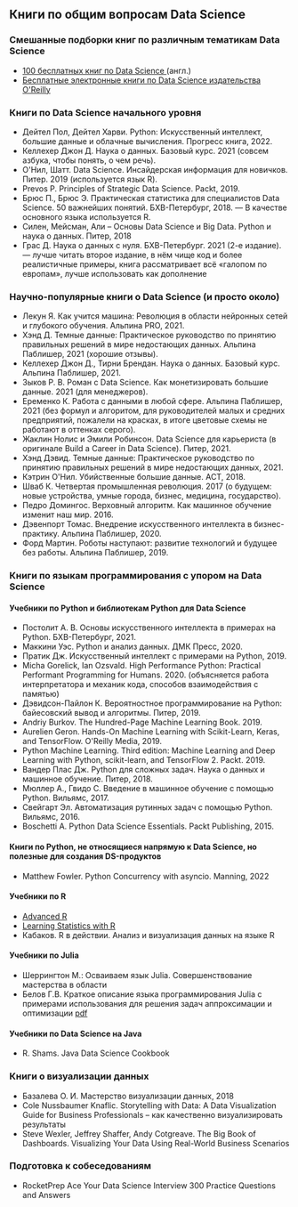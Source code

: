 ## Книги по общим вопросам Data Science
### Смешанные подборки книг по различным тематикам Data Science
- [100 бесплатных книг по Data Science ](https://www.learndatasci.com/free-data-science-books/) (англ.)
- [Бесплатные электронные книги по Data Science издательства O'Reilly](https://www.oreilly.com/data/free/archive.html)


### Книги по Data Science начального уровня
- Дейтел Пол, Дейтел Харви. Python: Искусственный интеллект, большие данные и облачные вычисления. Прогресс книга, 2022. 
- Келлехер Джон Д. Наука о данных. Базовый курс. 2021 (совсем азбука, чтобы понять, о чем речь).
- О'Нил, Шатт. Data Science. Инсайдерская информация для новичков. Питер. 2019 (используется язык R).
- Prevos P. Principles of Strategic Data Science. Packt, 2019.
- Брюс П., Брюс Э. Практическая статистика для специалистов Data Science. 50 важнейших понятий. БХВ-Петербург, 2018. — В качестве основного языка используется R.
- Силен, Мейсман, Али – Основы Data Science и Big Data. Python и наука о данных. Питер, 2018
- Грас Д. Наука о данных с нуля. БХВ-Петербург. 2021 (2-е издание). — лучше читать второе издание, в нём чище код и более реалистичные примеры, книга рассматривает всё «галопом по европам», лучше использовать как дополнение


### Научно-популярные книги о Data Science (и просто около)
- Лекун Я. Как учится машина: Революция в области нейронных сетей и глубокого обучения. Альпина PRO, 2021.
- Хэнд Д. Темные данные: Практическое руководство по принятию правильных решений в мире недостающих данных. Альпина Паблишер, 2021 (хорошие отзывы).
- Келлехер Джон Д., Тирни Брендан. Наука о данных. Базовый курс. Альпина Паблишер, 2021.
- Зыков Р. В. Роман с Data Science. Как монетизировать большие данные. 2021 (для менеджеров).
- Еременко К. Работа с данными в любой сфере. Альпина Паблишер, 2021 (без формул и алгоритом, для руководителей малых и средних предприятий, пожалели на красках, в итоге цветовые схемы не работают в оттенках серого).
- Жаклин Нолис и Эмили Робинсон. Data Science для карьериста (в оригинале Build a Career in Data Science). Питер, 2021.
- Хэнд Дэвид. Темные данные: Практическое руководство по принятию правильных решений в мире недостающих данных, 2021.
- Кэтрин О'Нил. Убийственные большие данные. АСТ, 2018.
- Шваб К. Четвертая промышленная революция. 2017 (о будущем: новые устройства, умные города, бизнес, медицина, государство).
- Педро Домингос. Верховный алгоритм. Как машинное обучение изменит наш мир. 2016.
- Дэвенпорт Томас. Внедрение искусственного интеллекта в бизнес-практику. Альпина Паблишер, 2020.
- Форд Мартин. Роботы наступают: развитие технологий и будущее без работы. Альпина Паблишер, 2019. 


### Книги по языкам программирования с упором на Data Science
#### Учебники по Python и библиотекам Python для Data Science
- Постолит А. В. Основы искусственного интеллекта в примерах на Python. БХВ-Петербург, 2021.
- Маккини Уэс. Python и анализ данных. ДМК Пресс, 2020.
- Пратик Дж. Искусственный интеллект с примерами на Python, 2019.
- Micha Gorelick, Ian Ozsvald. High Performance Python: Practical Performant Programming for Humans. 2020. (объясняется работа интерпретатора и механик кода, способов взаимодействия с памятью)
- Дэвидсон-Пайлон К. Вероятностное программирование на Python: байесовский вывод и алгоритмы. Питер, 2019.
- Andriy Burkov. The Hundred-Page Machine Learning Book. 2019. 
- Aurelien Geron. Hands-On Machine Learning with Scikit-Learn, Keras, and TensorFlow. O'Reilly Media, 2019.
- Python Machine Learning. Third edition: Machine Learning and Deep Learning with Python, scikit-learn, and TensorFlow 2. Packt. 2019.
- Вандер Плас Дж. Python для сложных задач. Наука о данных и машинное обучение. Питер, 2018.
- Мюллер А., Гвидо С. Введение в машинное обучение с помощью Python. Вильямс, 2017.
- Свейгарт Эл. Автоматизация рутинных задач с помощью Python. Вильямс, 2016.
- Boschetti A. Python Data Science Essentials. Packt Publishing, 2015.

#### Книги по Python, не относящиеся напрямую к Data Science, но полезные для создания DS-продуктов
- Matthew Fowler. Python Concurrency with asyncio. Manning, 2022

#### Учебники по R
- [Advanced R](http://adv-r.had.co.nz/)
- [Learning Statistics with R](https://web.archive.org/web/20170319021353/http://health.adelaide.edu.au:80/psychology/ccs/teaching/lsr/)
- Кабаков. R в действии. Анализ и визуализация данных на языке R

#### Учебники по Julia
- Шеррингтон М.: Осваиваем язык Julia. Совершенствование мастерства в области
- Белов Г.В. Краткое описание языка программирования Julia с примерами использования для решения задач аппроксимации и оптимизации [pdf](http://ihed.ras.ru/~thermo/Julia/Brief%20description%20of%20Julia%20language.pdf)

#### Учебники по Data Science на Java
- R. Shams. Java Data Science Cookbook


### Книги о визуализации данных
- Базалева О. И. Мастерство визуализации данных, 2018
- Cole Nussbaumer Knaflic. Storytelling with Data: A Data Visualization Guide for Business Professionals  – как качественно визуализировать результаты
- Steve Wexler, Jeffrey Shaffer, Andy Cotgreave. The Big Book of Dashboards. Visualizing Your Data Using Real-World Business Scenarios

### Подготовка к собеседованиям
- RocketPrep Ace Your Data Science Interview 300 Practice Questions and Answers
